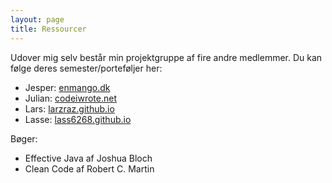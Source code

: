 ```yaml
---
layout: page
title: Ressourcer
---
```


Udover mig selv består min projektgruppe af fire andre medlemmer. Du kan følge deres semester/porteføljer her:

- Jesper: [enmango.dk](https://enmango.dk)
- Julian: [codeiwrote.net](https://codeiwrote.net)
- Lars: [larzraz.github.io](https://larzraz.github.io)
- Lasse: [lass6268.github.io](https://lass6268.github.io)

Bøger:
- Effective Java af Joshua Bloch
- Clean Code af Robert C. Martin
